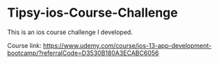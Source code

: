 # Tipsy-ios-Course-Challenge

This is an ios course challenge I developed.

Course link: https://www.udemy.com/course/ios-13-app-development-bootcamp/?referralCode=D3530B180A3ECABC6056
